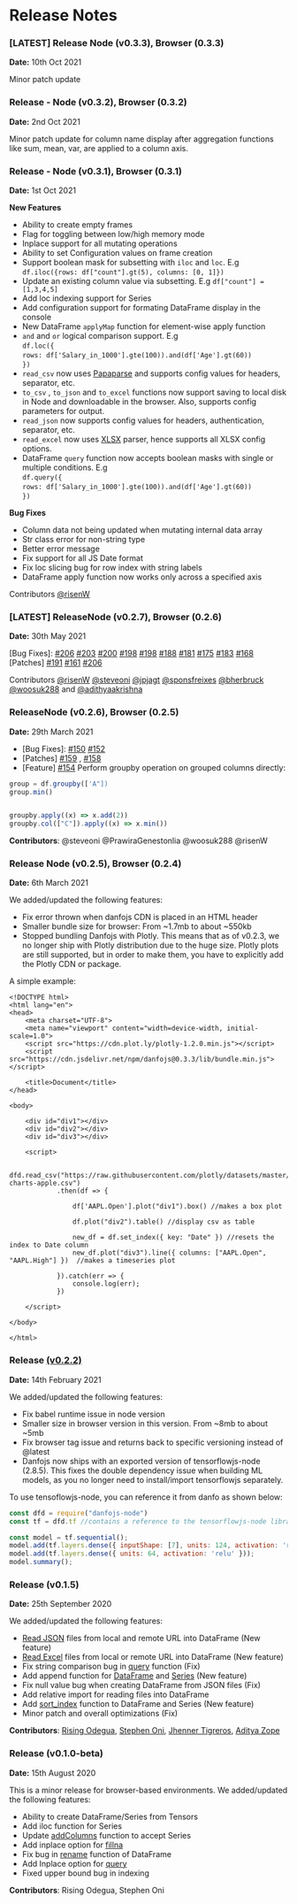 # Release Notes

### \[LATEST] Release Node (v0.3.3), Browser (0.3.3)

**Date:** 10th Oct 2021

Minor patch update

### Release - Node (v0.3.2), Browser (0.3.2)

**Date:** 2nd Oct 2021

Minor patch update for column name display after aggregation functions like sum, mean, var, are applied to a column axis.

### Release - Node (v0.3.1), Browser (0.3.1)

**Date:** 1st Oct 2021

**New Features**

* Ability to create empty frames
* Flag for toggling between low/high memory mode
* Inplace support for all mutating operations
* Ability to set Configuration values on frame creation
* Support boolean mask for subsetting with `iloc` and `loc`. E.g `df.iloc({rows: df["count"].gt(5), columns: [0, 1]})`
* Update an existing column value via subsetting. E.g `df["count"] = [1,3,4,5]`
* Add loc indexing support for Series
* Add configuration support for formating DataFrame display in the console
* New DataFrame `applyMap` function for element-wise apply function
* `and` and `or` logical comparison support. E.g\
  `df.loc({`\
  `rows: df['Salary_in_1000'].gte(100)).and(df['Age'].gt(60))`\
  `})`
* `read_csv` now uses [Papaparse](https://www.papaparse.com) and supports config values for headers, separator, etc.
* `to_csv` , `to_json` and `to_excel` functions now support saving to local disk in Node and downloadable in the browser. Also, supports config parameters for output.
* `read_json` now supports config values for headers, authentication, separator, etc.
* `read_excel` now uses [XLSX](https://www.npmjs.com/package/xlsx) parser, hence supports all XLSX config options.
* DataFrame `query` function now accepts boolean masks with single or multiple conditions. E.g\
  `df.query({`\
  `rows: df['Salary_in_1000'].gte(100)).and(df['Age'].gt(60))`\
  `})`

**Bug Fixes**

* Column data not being updated when mutating internal data array
* Str class error for non-string type
* Better error message
* Fix support for all JS Date format
* Fix loc slicing bug for row index with string labels
* DataFrame apply function now works only across a specified axis

Contributors [@risenW](https://github.com/risenW)

### \[LATEST] ReleaseNode (v0.2.7), Browser (0.2.6)

**Date:** 30th May 2021

\[Bug Fixes]: [#206](https://github.com/opensource9ja/danfojs/issues/206) [#203](https://github.com/opensource9ja/danfojs/issues/203) [#200](https://github.com/opensource9ja/danfojs/issues/200) [#198](https://github.com/opensource9ja/danfojs/issues/198) [#198](https://github.com/opensource9ja/danfojs/issues/198) [#188](https://github.com/opensource9ja/danfojs/issues/188) [#181](https://github.com/opensource9ja/danfojs/issues/181) [#175](https://github.com/opensource9ja/danfojs/issues/175) [#183](https://github.com/opensource9ja/danfojs/issues/183) [#168](https://github.com/opensource9ja/danfojs/issues/168)\
\[Patches] [#191](https://github.com/opensource9ja/danfojs/issues/191) [#161](https://github.com/opensource9ja/danfojs/issues/161) [#206](https://github.com/opensource9ja/danfojs/issues/206)

Contributors [@risenW](https://github.com/risenW) [@steveoni](https://github.com/steveoni) [@jpjagt](https://github.com/jpjagt) [@sponsfreixes](https://github.com/sponsfreixes) [@bherbruck](https://github.com/bherbruck) [@woosuk288](https://github.com/woosuk288) and [@adithyaakrishna](https://github.com/adithyaakrishna)

### ReleaseNode (v0.2.6), Browser (0.2.5)

**Date:** 29th March 2021

* \[Bug Fixes]: [#150](https://github.com/opensource9ja/danfojs/pull/150) [#152](https://github.com/opensource9ja/danfojs/pull/152)
* \[Patches] [#159](https://github.com/opensource9ja/danfojs/pull/159) , [#158](https://github.com/opensource9ja/danfojs/pull/158)
* \[Feature] [#154](https://github.com/opensource9ja/danfojs/pull/154) Perform groupby operation on grouped columns directly:

```javascript
group = df.groupby(['A"])
group.min()


groupby.apply((x) => x.add(2))
groupby.col(["C"]).apply((x) => x.min())
```

**Contributors**: @steveoni @PrawiraGenestonlia @woosuk288 @risenW

### Release Node (v0.2.5), Browser (0.2.4)

**Date:** 6th March 2021

We added/updated the following features:

* Fix error thrown when danfojs CDN is placed in an HTML header
* Smaller bundle size for browser: From \~1.7mb to about \~550kb
* Stopped bundling Danfojs with Plotly. This means that as of v0.2.3, we no longer ship with Plotly distribution due to the huge size. Plotly plots are still supported, but in order to make them, you have to explicitly add the Plotly CDN or package.

A simple example:

```markup
<!DOCTYPE html>
<html lang="en">
<head>
    <meta charset="UTF-8">
    <meta name="viewport" content="width=device-width, initial-scale=1.0">
    <script src="https://cdn.plot.ly/plotly-1.2.0.min.js"></script> 
    <script src="https://cdn.jsdelivr.net/npm/danfojs@0.3.3/lib/bundle.min.js"></script> 

    <title>Document</title>
</head>

<body>

    <div id="div1"></div>
    <div id="div2"></div>
    <div id="div3"></div>

    <script>

        dfd.read_csv("https://raw.githubusercontent.com/plotly/datasets/master/finance-charts-apple.csv")
            .then(df => {

                df['AAPL.Open'].plot("div1").box() //makes a box plot

                df.plot("div2").table() //display csv as table

                new_df = df.set_index({ key: "Date" }) //resets the index to Date column
                new_df.plot("div3").line({ columns: ["AAPL.Open", "AAPL.High"] })  //makes a timeseries plot

            }).catch(err => {
                console.log(err);
            })

    </script>
    
</body>

</html>
```

### Release [(v0.2.2)](https://github.com/opensource9ja/danfojs/releases/tag/v0.2.2)

**Date:** 14th February 2021

We added/updated the following features:

* Fix babel runtime issue in node version
* Smaller size in browser version in this version. From \~8mb to about \~5mb
* Fix browser tag issue and returns back to specific versioning instead of @latest
* Danfojs now ships with an exported version of tensorflowjs-node (2.8.5). This fixes the double dependency issue when building ML models, as you no longer need to install/import tensorflowjs separately.

To use tensoflowjs-node, you can reference it from danfo as shown below:

```javascript
const dfd = require("danfojs-node")
const tf = dfd.tf //contains a reference to the tensorflowjs-node library

const model = tf.sequential();
model.add(tf.layers.dense({ inputShape: [7], units: 124, activation: 'relu', kernelInitializer: 'leCunNormal' }));
model.add(tf.layers.dense({ units: 64, activation: 'relu' }));
model.summary();
```

### Release (v0.1.5)

**Date:** 25th September 2020

We added/updated the following features:

* [Read JSON](api-reference/input-output/danfo.read_json.md) files from local and remote URL into DataFrame (New feature)
* [Read Excel](api-reference/input-output/danfo.read_excel.md) files from local or remote URL into DataFrame (New feature)
* Fix string comparison bug in [query](api-reference/dataframe/danfo.dataframe.query.md) function (Fix)
* Add append function for [DataFrame](api-reference/dataframe/dataframe.append.md) and [Series](api-reference/series/series.append.md) (New feature)
* Fix null value bug when creating DataFrame from JSON files (Fix)
* Add relative import for reading files into DataFrame
* Add [sort_index](api-reference/dataframe/dataframe.sort_index.md) function to DataFrame and Series (New feature)
* Minor patch and overall optimizations (Fix)

**Contributors**: [Rising Odegua](https://github.com/risenW), [Stephen Oni](https://github.com/steveoni), [Jhenner Tigreros](https://github.com/JhennerTigreros), [Aditya Zope](https://github.com/adzo261)

### Release (v0.1.0-beta)

**Date:** 15th August 2020

This is a minor release for browser-based environments. We added/updated the following features:

* Ability to create DataFrame/Series from Tensors
* Add iloc function for Series
* Update [addColumns](api-reference/dataframe/danfo.dataframe.addcolumn.md) function to accept Series
* Add inplace option for [fillna](api-reference/dataframe/danfo.dataframe.fillna.md)
* Fix bug in [rename](api-reference/dataframe/dataframe.rename.md) function of DataFrame
* Add Inplace option for [query](api-reference/dataframe/danfo.dataframe.query.md)
* Fixed upper bound bug in indexing

**Contributors**: Rising Odegua, Stephen Oni
